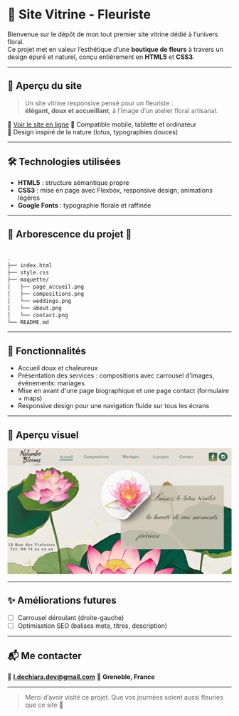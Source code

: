 # 💐 Site Vitrine - Fleuriste

Bienvenue sur le dépôt de mon tout premier site vitrine dédié à l’univers floral.  
Ce projet met en valeur l’esthétique d’une **boutique de fleurs** à travers un design épuré et naturel, conçu entièrement en **HTML5** et **CSS3**.

---

## 🌷 Aperçu du site

> Un site vitrine responsive pensé pour un fleuriste :  
> **élégant, doux et accueillant**, à l’image d’un atelier floral artisanal.

🔗 [Voir le site en ligne](https://github.com/dechiaraluca/site-vitrine)
📱 Compatible mobile, tablette et ordinateur  
🎨 Design inspiré de la nature (lotus, typographies douces)

---

## 🛠️ Technologies utilisées

- **HTML5** : structure sémantique propre
- **CSS3** : mise en page avec Flexbox, responsive design, animations légères
- **Google Fonts** : typographie florale et raffinée

---

## 📁 Arborescence du projet 🌸

```

.
├── index.html
├── style.css
├── maquette/
│   ├── page_accueil.png
│   ├── compositions.png
│   └── weddings.png
│   └── about.png
│   └── contact.png
└── README.md

```

---

## 🌿 Fonctionnalités

- Accueil doux et chaleureux 
- Présentation des services : compositions avec carrousel d'images, événements: mariages
- Mise en avant d'une page biographique et une page contact (formulaire + maps)
- Responsive design pour une navigation fluide sur tous les écrans

---

## 📸 Aperçu visuel

![Aperçu du site](/page_accueil.png)

---

## ✨ Améliorations futures

- [ ] Carrousel déroulant (droite-gauche)
- [ ] Optimisation SEO (balises meta, titres, description)

---

## 📬 Me contacter

📧 **l.dechiara.dev@gmail.com**
📍 **Grenoble, France**

---

> Merci d’avoir visité ce projet. Que vos journées soient aussi fleuries que ce site 🌸
```